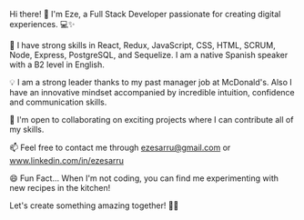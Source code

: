 Hi there! 👋
I'm Eze, a Full Stack Developer passionate for creating digital experiences. 💻✨

🌱 I have strong skills in React, Redux, JavaScript, CSS, HTML, SCRUM, Node, Express, PostgreSQL, and Sequelize. I am a native Spanish speaker with a B2 level in English.

💡 I am a strong leader thanks to my past manager job at McDonald's. Also I have an innovative mindset accompanied by incredible intuition, confidence and communication skills.

👯 I'm open to collaborating on exciting projects where I can contribute all of my skills.

📫 Feel free to contact me through ezesarru@gmail.com or www.linkedin.com/in/ezesarru

😄 Fun Fact... When I'm not coding, you can find me experimenting with new recipes in the kitchen!

Let's create something amazing together! 🚀🌟
